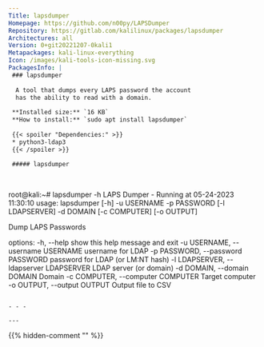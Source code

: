 ```yaml
---
Title: lapsdumper
Homepage: https://github.com/n00py/LAPSDumper
Repository: https://gitlab.com/kalilinux/packages/lapsdumper
Architectures: all
Version: 0+git20221207-0kali1
Metapackages: kali-linux-everything 
Icon: /images/kali-tools-icon-missing.svg
PackagesInfo: |
 ### lapsdumper
 
  A tool that dumps every LAPS password the account
  has the ability to read with a domain.
 
 **Installed size:** `16 KB`  
 **How to install:** `sudo apt install lapsdumper`  
 
 {{< spoiler "Dependencies:" >}}
 * python3-ldap3
 {{< /spoiler >}}
 
 ##### lapsdumper
 
 
 ```
 root@kali:~# lapsdumper -h
 LAPS Dumper - Running at 05-24-2023 11:30:10
 usage: lapsdumper [-h] -u USERNAME -p PASSWORD [-l LDAPSERVER] -d DOMAIN
                   [-c COMPUTER] [-o OUTPUT]
 
 Dump LAPS Passwords
 
 options:
   -h, --help            show this help message and exit
   -u USERNAME, --username USERNAME
                         username for LDAP
   -p PASSWORD, --password PASSWORD
                         password for LDAP (or LM:NT hash)
   -l LDAPSERVER, --ldapserver LDAPSERVER
                         LDAP server (or domain)
   -d DOMAIN, --domain DOMAIN
                         Domain
   -c COMPUTER, --computer COMPUTER
                         Target computer
   -o OUTPUT, --output OUTPUT
                         Output file to CSV
 ```
 
 - - -
 
---
```

{{% hidden-comment "<!--Do not edit anything above this line-->" %}}
